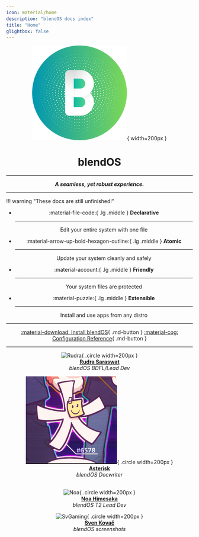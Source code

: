 ```yaml
---
icon: material/home
description: "blendOS docs index"
title: "Home"
glightbox: false
---
```


<div align="center" markdown>

![logo](assets/img/logo.png){ width=200px } 

<h1 style="margin-bottom:0.35 em;">blendOS</h1>

--------

<!-- 
<figure markdown="span">
  ![hero](assets/img/hero.png){ width="720" }
  <figcaption></figcaption>
</figure>
-->

<!-- <em>**Beautiful.** **Efficient.** **Elegant.**</em> -->
<em>**A seamless, yet robust experience.**</em>



------
</div>
!!! warning "These docs are still unfinished!"
<div align="center" markdown>

<div class="grid cards" markdown>

-   :material-file-code:{ .lg .middle } __Declarative__

    ---

    Edit your entire system with one file

-   :material-arrow-up-bold-hexagon-outline:{ .lg .middle } __Atomic__

    ---

    Update your system cleanly and safely

-   :material-account:{ .lg .middle } __Friendly__

    ---

    Your system files are protected

-   :material-puzzle:{ .lg .middle } __Extensible__

    ---

    Install and use apps from any distro

</div>

-------

[:material-download: Install blendOS](install/README.md){ .md-button } [:material-cog: Configuration Reference](reference/README.md){ .md-button }

-------







</div>

<!-- <b><h2>Written by:</h2></b> -->

<div align="center" markdown>

<div class="grid" markdown>

![Rudra](https://github.com/RudraSwat.png){ .circle width=200px }
<br>
[**Rudra Saraswat**](https://about.ruds.io)
<br>
*blendOS BDFL/Lead Dev*

![Asterisk](assets/img/me.png){ .circle width=200px }
<br>
[**Asterisk**](https://asterisk.lol)
<br>
*blendOS Docwriter*
<br><br>

![Noa](https://noa.codes/assets/img/noahimesaka-256px.png){ .circle width=200px }
<br>
[**Noa Himesaka**](https://noa.codes)
<br>
*blendOS T2 Lead Dev*

![SvGaming](https://github.com/svgaming234.png){ .circle width=200px }
<br>
[**Sven Kovač**](https://git.blendos.co/svgaming)
<br>
*blendOS screenshots*


</div>

</div>
